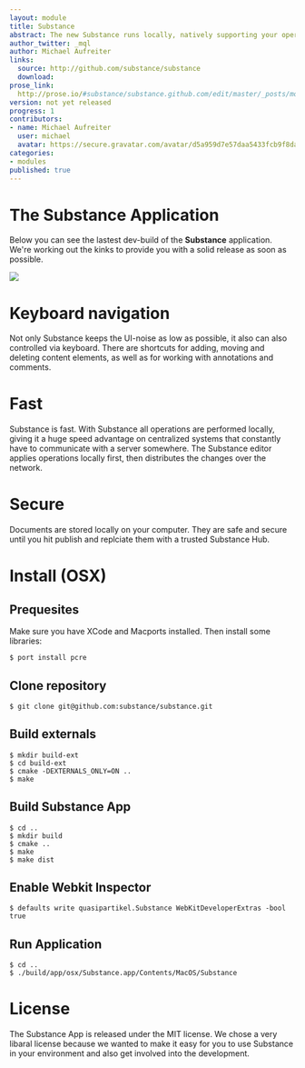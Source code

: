 ```yaml
---
layout: module
title: Substance
abstract: The new Substance runs locally, natively supporting your operating system. However Substance is still built almost exclusively using web technology.
author_twitter: _mql
author: Michael Aufreiter
links:
  source: http://github.com/substance/substance
  download: 
prose_link:
  http://prose.io/#substance/substance.github.com/edit/master/_posts/modules/0100-01-01-substance.md
version: not yet released
progress: 1
contributors:
- name: Michael Aufreiter
  user: michael
  avatar: https://secure.gravatar.com/avatar/d5a959d7e57daa5433fcb9f8da40be4b?d=https://a248.e.akamai.net/assets.github.com%2Fimages%2Fgravatars%2Fgravatar-140.png
categories:
- modules
published: true
---
```


# The Substance Application

Below you can see the lastest dev-build of the **Substance** application. We're working out the kinks to provide you with a solid release as soon as possible.

![](http://interior.substance.io/images/campaign/substance.png)

# Keyboard navigation

Not only Substance keeps the UI-noise as low as possible, it also can also controlled via keyboard. There are shortcuts for adding, moving and deleting content elements, as well as for working with annotations and comments.

# Fast

Substance is fast. With Substance all operations are performed locally, giving it a huge speed advantage on centralized systems that constantly have to communicate with a server somewhere. The Substance editor applies operations locally first, then distributes the changes over the network.

# Secure

Documents are stored locally on your computer. They are safe and secure until you hit publish and replciate them with a trusted Substance Hub.


# Install (OSX)

## Prequesites

Make sure you have XCode and Macports installed. Then install some libraries:

	$ port install pcre
    
## Clone repository

    $ git clone git@github.com:substance/substance.git

## Build externals

    $ mkdir build-ext
    $ cd build-ext
    $ cmake -DEXTERNALS_ONLY=ON ..
    $ make

## Build Substance App

    $ cd ..
    $ mkdir build
	$ cmake ..
    $ make
    $ make dist

## Enable Webkit Inspector

    $ defaults write quasipartikel.Substance WebKitDeveloperExtras -bool true

## Run Application

    $ cd ..
    $ ./build/app/osx/Substance.app/Contents/MacOS/Substance

# License

The Substance App is released under the MIT license. We chose a very libaral license because we wanted to make it easy for you to use Substance in your environment and also get involved into the development.